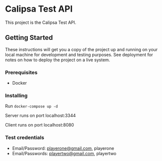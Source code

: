 # Calipsa Test API

This project is the Calipsa Test API.

## Getting Started

These instructions will get you a copy of the project up and running on your local machine for development and testing purposes. See deployment for notes on how to deploy the project on a live system.

### Prerequisites

- Docker

### Installing

Run `docker-compose up -d`

Server runs on port localhost:3344

Client runs on port localhost:8080


### Test credentials

- Email/Password: playerone@gmail.com, playerone
- Email/Passwords: playertwo@gmail.com, playertwo
